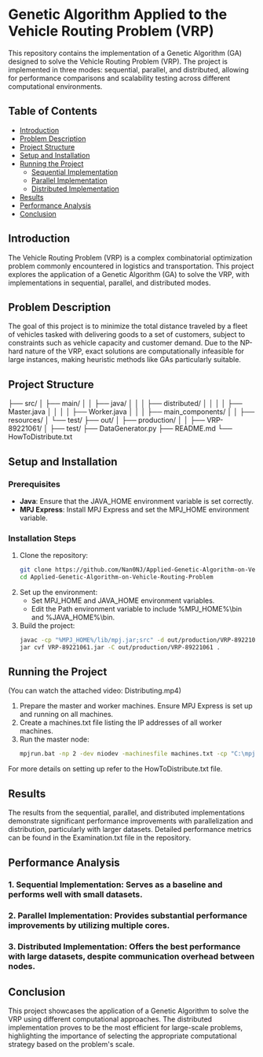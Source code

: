 # Genetic Algorithm Applied to the Vehicle Routing Problem (VRP)

This repository contains the implementation of a Genetic Algorithm (GA) designed to solve the Vehicle Routing Problem (VRP). The project is implemented in three modes: sequential, parallel, and distributed, allowing for performance comparisons and scalability testing across different computational environments.

## Table of Contents

- [Introduction](#introduction)
- [Problem Description](#problem-description)
- [Project Structure](#project-structure)
- [Setup and Installation](#setup-and-installation)
- [Running the Project](#running-the-project)
  - [Sequential Implementation](#sequential-implementation)
  - [Parallel Implementation](#parallel-implementation)
  - [Distributed Implementation](#distributed-implementation)
- [Results](#results)
- [Performance Analysis](#performance-analysis)
- [Conclusion](#conclusion)

## Introduction

The Vehicle Routing Problem (VRP) is a complex combinatorial optimization problem commonly encountered in logistics and transportation. This project explores the application of a Genetic Algorithm (GA) to solve the VRP, with implementations in sequential, parallel, and distributed modes.

## Problem Description

The goal of this project is to minimize the total distance traveled by a fleet of vehicles tasked with delivering goods to a set of customers, subject to constraints such as vehicle capacity and customer demand. Due to the NP-hard nature of the VRP, exact solutions are computationally infeasible for large instances, making heuristic methods like GAs particularly suitable.

## Project Structure

├── src/ │ ├── main/ │ │ ├── java/ │ │ │ ├── distributed/ │ │ │ │ ├── Master.java │ │ │ │ ├── Worker.java │ │ │ ├── main_components/ │ │ ├── resources/ │ └── test/ ├── out/ │ ├── production/ │ │ ├── VRP-89221061/ │ ├── test/ ├── DataGenerator.py ├── README.md └── HowToDistribute.txt


## Setup and Installation

### Prerequisites

- **Java**: Ensure that the JAVA_HOME environment variable is set correctly.
- **MPJ Express**: Install MPJ Express and set the MPJ_HOME environment variable.

### Installation Steps

1. Clone the repository:
   ```bash
   git clone https://github.com/Nan0NJ/Applied-Genetic-Algorithm-on-Vehicle-Routing-Problem.git
   cd Applied-Genetic-Algorithm-on-Vehicle-Routing-Problem
   ```
2. Set up the environment:
   - Set MPJ_HOME and JAVA_HOME environment variables.
   - Edit the Path environment variable to include %MPJ_HOME%\bin and %JAVA_HOME%\bin.
3. Build the project:
   ```bash
   javac -cp "%MPJ_HOME%/lib/mpj.jar;src" -d out/production/VRP-89221061 src/main/java/distributed/Master.java src/main/java/distributed/Worker.java src/main/java/main_components/*.java
   jar cvf VRP-89221061.jar -C out/production/VRP-89221061 .
   ```
## Running the Project
(You can watch the attached video: Distributing.mp4)
1. Prepare the master and worker machines. Ensure MPJ Express is set up and running on all machines.
2. Create a machines.txt file listing the IP addresses of all worker machines.
3. Run the master node:
   ```bash
   mpjrun.bat -np 2 -dev niodev -machinesfile machines.txt -cp "C:\mpj\lib\mpj.jar;C:\VRP-89221061\out\production\VRP-89221061" main.java.distributed.Master
   ```
For more details on setting up refer to the HowToDistribute.txt file.

## Results
The results from the sequential, parallel, and distributed implementations demonstrate significant performance improvements with parallelization and distribution, particularly with larger datasets. Detailed performance metrics can be found in the Examination.txt file in the repository.

## Performance Analysis
### 1. Sequential Implementation: Serves as a baseline and performs well with small datasets.
### 2. Parallel Implementation: Provides substantial performance improvements by utilizing multiple cores.
### 3. Distributed Implementation: Offers the best performance with large datasets, despite communication overhead between nodes.

## Conclusion
This project showcases the application of a Genetic Algorithm to solve the VRP using different computational approaches. The distributed implementation proves to be the most efficient for large-scale problems, highlighting the importance of selecting the appropriate computational strategy based on the problem's scale.
